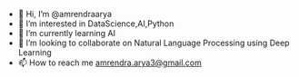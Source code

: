 - 👋 Hi, I’m @amrendraarya
- 👀 I’m interested in DataScience,AI,Python
- 🌱 I’m currently learning AI
- 💞️ I’m looking to collaborate on Natural Language Processing using Deep Learning
- 📫 How to reach me amrendra.arya3@gmail.com

<!---
amrendraarya/amrendraarya is a ✨ special ✨ repository because its `README.md` (this file) appears on your GitHub profile.
You can click the Preview link to take a look at your changes.
--->
